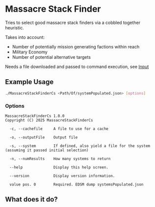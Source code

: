 # Massacre Stack Finder

Tries to select good massacre stack finders via a cobbled together heuristic. 

Takes into account:
- Number of potentially mission generating factions within reach
- Military Economy
- Number of potential alternative targets

Needs a file downloaded and passed to command execution, see [Input](./Input)

## Example Usage

```sh
./MassacreStackFinderCs <Path/Of/systemPopulated.json> [options]
```

### Options

```
MassacreStackFinderCs 1.0.0
Copyright (C) 2025 MassacreStackFinderCs

  -c, --cachefile     A file to use for a cache

  -o, --outputFile    Output file

  -s, --system        If defined, also yield a file for the system (assuming it passed initial selection)

  -n, --numResults    How many systems to return

  --help              Display this help screen.

  --version           Display version information.

  value pos. 0        Required. EDSM dump systemsPopulated.json
```

## What does it do?

